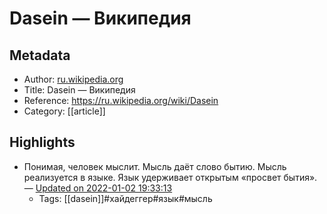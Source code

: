 # Dasein — Википедия

## Metadata
- Author: [ru.wikipedia.org]()
- Title: Dasein — Википедия
- Reference: https://ru.wikipedia.org/wiki/Dasein
- Category: [[article]]

## Highlights
- Понимая, человек мыслит. Мысль даёт слово бытию. Мысль реализуется в языке. Язык удерживает открытым «просвет бытия». — [Updated on 2022-01-02 19:33:13](https://hyp.is/rg1FrGvpEey24rM3QZSx9Q/ru.wikipedia.org/wiki/Dasein)
   - Tags: [[dasein]]#хайдеггер#язык#мысль
